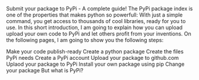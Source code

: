 
Submit your package to PyPi - A complete guide!
The PyPi package index is one of the properties that makes python so powerfull: With just a simple command, you get access to thousands of cool libraries, ready for you to use. In this short introduction, I am going to explain how you can upload upload your own code to PyPi and let others profit from your inventions. On the following pages, I am going to show you the following steps:

Make your code publish-ready
Create a python package
Create the files PyPi needs
Create a PyPi account
Upload your package to github.com
Uplaod your package to PyPi
Install your own package using pip
Change your package
But what is PyPi?
